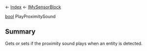 ← [Index](Api-Index) ← [IMySensorBlock](Sandbox.ModAPI.Ingame.IMySensorBlock)

[bool](System.Boolean) PlayProximitySound

## Summary

Gets or sets if the proximity sound plays when an entity is detected.

